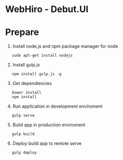 # WebHiro - Debut.UI

# Prepare

1. Install node.js and npm package manager for node

``` 
   sudo apt-get install nodejs
```

2. Install gulp.js 

```
   npm install gulp.js -g
```

3. Get dependiencies

```
   bower install 
   npm install
```

4. Run application in development enviroment

```
   gulp serve
```

5. Build app in production enviroment

```
   gulp build
```

6. Deploy build app to remote serve

```
   gulp deploy
```